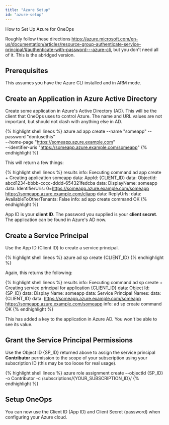 ```yaml
---
title: "Azure Setup"
id: "azure-setup"
---
```


How to Set Up Azure for OneOps

Roughly follow these directions <https://azure.microsoft.com/en-us/documentation/articles/resource-group-authenticate-service-principal/#authenticate-with-password---azure-cli>, but you don't need all of it.  This is the abridged version.

## Prerequisites

This assumes you have the Azure CLI installed and in ARM mode.

## Create an Application in Azure Active Directory

Create some application in Azure's Active Directory (AD).  This will be the client that OneOps uses to control Azure.  The name and URL values are not important, but should not clash with anything else in AD.

{% highlight shell lineos %}
  azure ad app create --name "someapp" --password "dontusethis" \
    --home-page "https://someapp.azure.example.com" \
    --identifier-uris "https://someapp.azure.example.com/someapp"
{% endhighlight %}

This will return a few things:

{% highlight shell lineos %}
results
    info:    Executing command ad app create
    + Creating application someapp
    data:    AppId:                   {CLIENT_ID}
    data:    ObjectId:                abcd1234-bbbb-cccc-dddd-654321fedcba
    data:    DisplayName:             someapp
    data:    IdentifierUris:          0=https://someapp.azure.example.com/someapp <https://someapp.azure.example.com/cliapp>
    data:    ReplyUrls:
    data:    AvailableToOtherTenants:  False
    info:    ad app create command OK
{% endhighlight %}

App ID is your **client ID**.  The password you supplied is your **client secret**.  The application can be found in Azure's AD now.


## Create a Service Principal

Use the App ID (Client ID) to create a service principal.

{% highlight shell lineos %}
azure ad sp create {CLIENT_ID}
{% endhighlight %}

Again, this returns the following:

{% highlight shell lineos %}
results
    info:    Executing command ad sp create
    + Creating service principal for application {CLIENT_ID}
    data:    Object Id:               {SP_ID}
    data:    Display Name:            someapp
    data:    Service Principal Names:
    data:                             {CLIENT_ID}
    data:                             https://someapp.azure.example.com/someapp <https://someapp.azure.example.com/someapp>
    info:    ad sp create command OK
{% endhighlight %}

This has added a key to the application in Azure AD.  You won't be able to see its value.

## Grant the Service Principal Permissions

Use the Object ID {SP_ID} returned above to assign the service principal **Contributor** permission to the scope of your subscription using your subscription ID (this may be too loose for real usage).

{% highlight shell lineos %}
azure role assignment create --objectId {SP_ID} -o Contributor -c /subscriptions/{YOUR_SUBSCRIPTION_ID}/
{% endhighlight %}

## Setup OneOps

You can now use the Client ID (App ID) and Client Secret (password) when configuring your Azure cloud.

